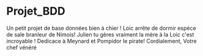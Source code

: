 Projet_BDD
==========

Un petit projet de base données bien à chier !
Loic arrête de dormir espéce de sale branleur de Nimois!
Julien tu gères vraiment la mère à la Loic c'est incroyable !
Dedicace à Meynard et Pompidor le pirate!
Cordialement, Votre chef vénéré
